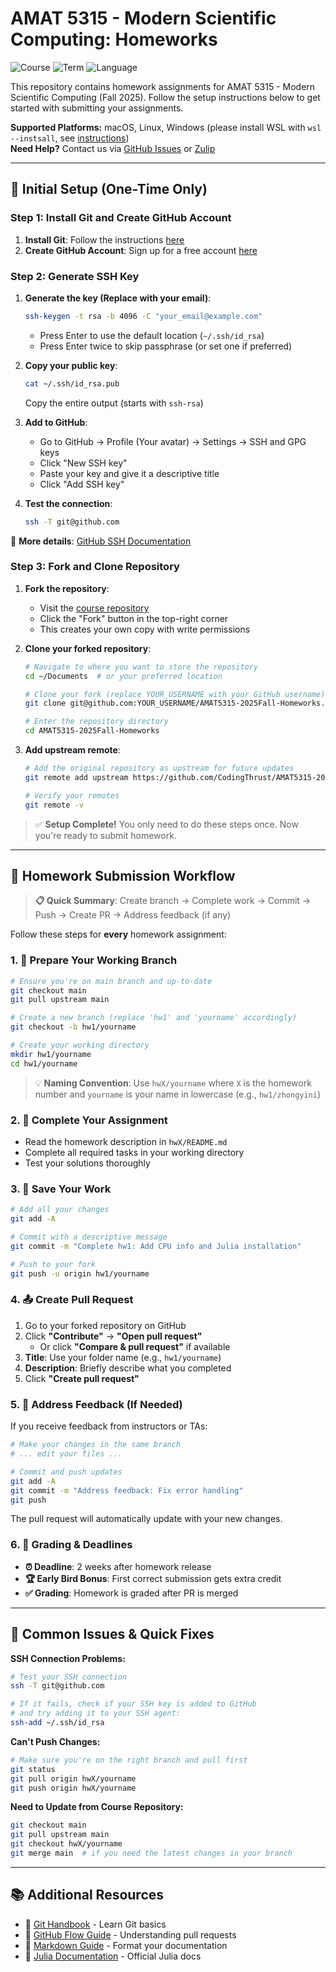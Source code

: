 # AMAT 5315 - Modern Scientific Computing: Homeworks

![Course](https://img.shields.io/badge/Course-AMAT%205315-blue) ![Term](https://img.shields.io/badge/Term-2025%20Fall-green) ![Language](https://img.shields.io/badge/Language-Julia-purple)

This repository contains homework assignments for AMAT 5315 - Modern Scientific Computing (Fall 2025). Follow the setup instructions below to get started with submitting your assignments.

**Supported Platforms:** macOS, Linux, Windows (please install WSL with `wsl --instsall`, see [instructions](https://learn.microsoft.com/en-us/windows/wsl/install#install-wsl-command))  
**Need Help?** Contact us via [GitHub Issues](https://github.com/CodingThrust/AMAT5315-2025Fall-Homeworks/issues) or [Zulip](https://zulip.hkust-gz.edu.cn)

---

## 🚀 Initial Setup (One-Time Only)

### Step 1: Install Git and Create GitHub Account

1. **Install Git**: Follow the instructions [here](https://git-scm.com/book/en/v2/Getting-Started-Installing-Git)
2. **Create GitHub Account**: Sign up for a free account [here](https://github.com/signup)

### Step 2: Generate SSH Key

1. **Generate the key (Replace with your email)**:
   ```bash
   ssh-keygen -t rsa -b 4096 -C "your_email@example.com"
   ```
   - Press Enter to use the default location (`~/.ssh/id_rsa`)
   - Press Enter twice to skip passphrase (or set one if preferred)

2. **Copy your public key**:
   ```bash
   cat ~/.ssh/id_rsa.pub
   ```
   Copy the entire output (starts with `ssh-rsa`)

3. **Add to GitHub**:
   - Go to GitHub → Profile (Your avatar) → Settings → SSH and GPG keys
   - Click "New SSH key"
   - Paste your key and give it a descriptive title
   - Click "Add SSH key"

4. **Test the connection**:
   ```bash
   ssh -T git@github.com
   ```

📖 **More details**: [GitHub SSH Documentation](https://docs.github.com/en/github/authenticating-to-github/connecting-to-github-with-ssh)

### Step 3: Fork and Clone Repository

1. **Fork the repository**:
   - Visit the [course repository](https://github.com/CodingThrust/AMAT5315-2025Fall-Homeworks)
   - Click the "Fork" button in the top-right corner
   - This creates your own copy with write permissions

2. **Clone your forked repository**:
   ```bash
   # Navigate to where you want to store the repository
   cd ~/Documents  # or your preferred location
   
   # Clone your fork (replace YOUR_USERNAME with your GitHub username)
   git clone git@github.com:YOUR_USERNAME/AMAT5315-2025Fall-Homeworks.git
   
   # Enter the repository directory
   cd AMAT5315-2025Fall-Homeworks
   ```

3. **Add upstream remote**:
   ```bash
   # Add the original repository as upstream for future updates
   git remote add upstream https://github.com/CodingThrust/AMAT5315-2025Fall-Homeworks.git
   
   # Verify your remotes
   git remote -v
   ```

> ✅ **Setup Complete!** You only need to do these steps once. Now you're ready to submit homework.

---

## 📝 Homework Submission Workflow

> **📋 Quick Summary**: Create branch → Complete work → Commit → Push → Create PR → Address feedback (if any)

Follow these steps for **every** homework assignment:

### 1. 🌿 Prepare Your Working Branch

```bash
# Ensure you're on main branch and up-to-date
git checkout main
git pull upstream main

# Create a new branch (replace 'hw1' and 'yourname' accordingly)
git checkout -b hw1/yourname

# Create your working directory
mkdir hw1/yourname
cd hw1/yourname
```

> 💡 **Naming Convention**: Use `hwX/yourname` where `X` is the homework number and `yourname` is your name in lowercase (e.g., `hw1/zhongyini`)

### 2. 📝 Complete Your Assignment

- Read the homework description in `hwX/README.md`
- Complete all required tasks in your working directory
- Test your solutions thoroughly

### 3. 💾 Save Your Work

```bash
# Add all your changes
git add -A

# Commit with a descriptive message
git commit -m "Complete hw1: Add CPU info and Julia installation"

# Push to your fork
git push -u origin hw1/yourname
```

### 4. 📤 Create Pull Request

1. Go to your forked repository on GitHub
2. Click **"Contribute"** → **"Open pull request"**
   - Or click **"Compare & pull request"** if available
3. **Title**: Use your folder name (e.g., `hw1/yourname`)
4. **Description**: Briefly describe what you completed
5. Click **"Create pull request"**

### 5. 🔄 Address Feedback (If Needed)

If you receive feedback from instructors or TAs:

```bash
# Make your changes in the same branch
# ... edit your files ...

# Commit and push updates
git add -A
git commit -m "Address feedback: Fix error handling"
git push
```

The pull request will automatically update with your new changes.

### 6. 🎯 Grading & Deadlines

- **⏰ Deadline**: 2 weeks after homework release
- **🏆 Early Bird Bonus**: First correct submission gets extra credit
- **✅ Grading**: Homework is graded after PR is merged

---

## 🔧 Common Issues & Quick Fixes

**SSH Connection Problems:**
```bash
# Test your SSH connection
ssh -T git@github.com

# If it fails, check if your SSH key is added to GitHub
# and try adding it to your SSH agent:
ssh-add ~/.ssh/id_rsa
```

**Can't Push Changes:**
```bash
# Make sure you're on the right branch and pull first
git status
git pull origin hwX/yourname
git push origin hwX/yourname
```

**Need to Update from Course Repository:**
```bash
git checkout main
git pull upstream main
git checkout hwX/yourname
git merge main  # if you need the latest changes in your branch
```

---

## 📚 Additional Resources

- 📖 [Git Handbook](https://guides.github.com/introduction/git-handbook/) - Learn Git basics
- 🔄 [GitHub Flow Guide](https://guides.github.com/introduction/flow/) - Understanding pull requests
- 📝 [Markdown Guide](https://www.markdownguide.org/basic-syntax/) - Format your documentation  
- 🔬 [Julia Documentation](https://docs.julialang.org/) - Official Julia docs
